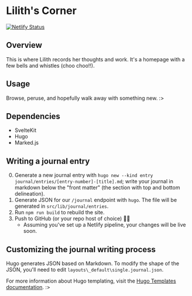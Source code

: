 # Lilith's Corner

[![Netlify Status](https://api.netlify.com/api/v1/badges/290b8dbe-863a-4b18-bf21-f54faf377eb8/deploy-status)](https://app.netlify.com/sites/jl-a500d3/deploys)

## Overview

This is where Lilith records her thoughts and work. It's a homepage with a few bells and whistles (choo choo!!).

## Usage

Browse, peruse, and hopefully walk away with something new. :>

## Dependencies

- SvelteKit
- Hugo
- Marked.js

## Writing a journal entry

0. Generate a new journal entry with `hugo new --kind entry journal/entries/[entry-number]-[title].md`; write your journal in markdown below the "front matter" (the section with top and bottom delineation).
1. Generate JSON for our `/journal` endpoint with `hugo`. The file will be generated in `src/lib/journal/entries`.
2. Run `npm run build` to rebuild the site.
3. Push to GitHub (or your repo host of choice) 🚀🚀
    - Assuming you've set up a Netlify pipeline, your changes will be live soon.

## Customizing the journal writing process

Hugo generates JSON based on Markdown. To modify the shape of the JSON, you'll need to edit `layouts\_default\single.journal.json`.

For more information about Hugo templating, visit the [Hugo Templates documentation](https://gohugo.io/templates/). :>